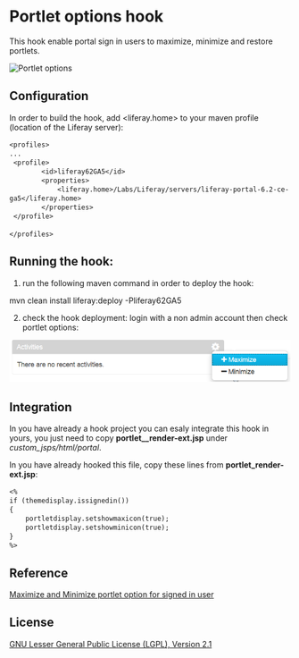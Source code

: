 # Portlet options hook
This hook enable portal sign in users to maximize, minimize and restore portlets.

![Portlet options](/screenshots/portlet-options.png.png?raw=true "Portlet options")

## Configuration

In order to build the hook, add <liferay.home> to your maven profile (location of the Liferay server):
	
	<profiles> 
	...
	 <profile>
			<id>liferay62GA5</id>
            <properties>
				<liferay.home>/Labs/Liferay/servers/liferay-portal-6.2-ce-ga5</liferay.home>
            </properties>	
	 </profile>
	
	</profiles>

## Running the hook:

1) run the following maven command in order to deploy the hook:

mvn clean install liferay:deploy -Pliferay62GA5

2) check the hook deployment: login with a non admin account then check portlet options:

![Portlet options](/screenshots/portlet-options.png?raw=true "Portlet options")

## Integration
In you have already a hook project you can esaly integrate this hook in yours, you just need to copy **portlet__render-ext.jsp** under *custom_jsps/html/portal*.

In you have already hooked this file, copy these lines from **portlet_render-ext.jsp**:
    
    
    <%
    if (themedisplay.issignedin()) 
    { 
    	portletdisplay.setshowmaxicon(true);
    	portletdisplay.setshowminicon(true); 
    } 
    %>

## Reference

[Maximize and Minimize portlet option for signed in user](https://www.liferay.com/fr/web/jd.neha/blog/-/blogs/maximize-and-minimize-portlet-option-for-signed-in-use)

## License

[GNU Lesser General Public License (LGPL), Version 2.1](http://www.gnu.org/licenses/old-licenses/lgpl-2.1.txt)

